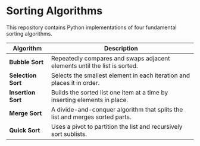 # Sorting Algorithms

This repository contains Python implementations of four fundamental sorting algorithms.

| Algorithm        | Description                                                                 |
|------------------|-----------------------------------------------------------------------------|
| **Bubble Sort**   | Repeatedly compares and swaps adjacent elements until the list is sorted.  |
| **Selection Sort**| Selects the smallest element in each iteration and places it in order.     |
| **Insertion Sort**| Builds the sorted list one item at a time by inserting elements in place.  |
| **Merge Sort**    | A divide-and-conquer algorithm that splits the list and merges sorted parts.|
| **Quick Sort**    | Uses a pivot to partition the list and recursively sort sublists.          |
